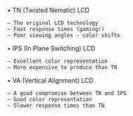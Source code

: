 • TN (Twisted Nematic) LCD

	– The original LCD technology
	– Fast response times (gaming!)
	– Poor viewing angles - color shifts

• IPS (In Plane Switching) LCD

	– Excellent color representation
	– More expensive to produce than TN

• VA (Vertical Alignment) LCD

	– A good compromise between TN and IPS
	– Good color representation
	– Slower response times than TN
